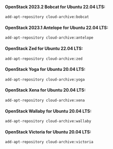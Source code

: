 #### OpenStack 2023.2 Bobcat for Ubuntu 22.04 LTS:
```
add-apt-repository cloud-archive:bobcat
```
#### OpenStack 2023.1 Antelope for Ubuntu 22.04 LTS:
```
add-apt-repository cloud-archive:antelope

```
#### OpenStack Zed for Ubuntu 22.04 LTS:
```
add-apt-repository cloud-archive:zed
```

#### OpenStack Yoga for Ubuntu 20.04 LTS:
```
add-apt-repository cloud-archive:yoga
```
#### OpenStack Xena for Ubuntu 20.04 LTS:
```
add-apt-repository cloud-archive:xena

```
#### OpenStack Wallaby for Ubuntu 20.04 LTS:
```
add-apt-repository cloud-archive:wallaby
```
#### OpenStack Victoria for Ubuntu 20.04 LTS:
```
add-apt-repository cloud-archive:victoria
```
